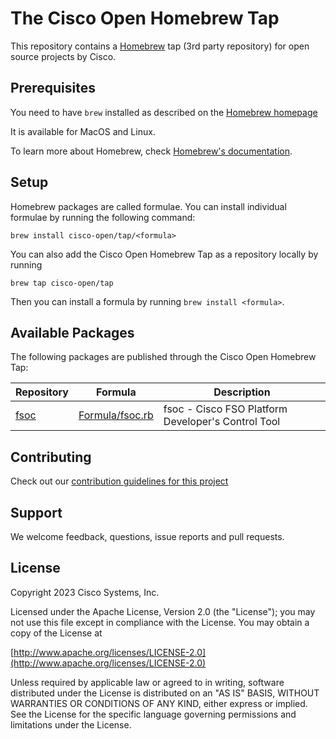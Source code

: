 # The Cisco Open Homebrew Tap

This repository contains a [Homebrew](https://brew.sh/) tap (3rd party repository) for open source projects by Cisco.

## Prerequisites

You need to have `brew` installed as described on the [Homebrew homepage](https://brew.sh/)

It is available for MacOS and Linux.

To learn more about Homebrew, check [Homebrew's documentation](https://docs.brew.sh).

## Setup

Homebrew packages are called formulae. You can install individual formulae by running the following command:

```shell
brew install cisco-open/tap/<formula>
```

You can also add the Cisco Open Homebrew Tap as a repository locally by running

```shell
brew tap cisco-open/tap
```

Then you can install a formula by running `brew install <formula>`.

## Available Packages

The following packages are published through the Cisco Open Homebrew Tap:

| Repository | Formula | Description |
| ---------- | ------- | ----------- |
| [fsoc](https://github.com/cisco-open/fsoc) | [Formula/fsoc.rb](Formula/fsoc.rb) | fsoc - Cisco FSO Platform Developer's Control Tool | 

## Contributing

Check out our [contribution guidelines for this project](./CONTRIBUTING.md)

## Support

We welcome feedback, questions, issue reports and pull requests.

## License

Copyright 2023 Cisco Systems, Inc.

Licensed under the Apache License, Version 2.0 (the "License"); you may not use this file except in compliance with the License.
You may obtain a copy of the License at

[http://www.apache.org/licenses/LICENSE-2.0](http://www.apache.org/licenses/LICENSE-2.0)

Unless required by applicable law or agreed to in writing, software distributed under the License is distributed on an
"AS IS" BASIS, WITHOUT WARRANTIES OR CONDITIONS OF ANY KIND, either express or implied.
See the License for the specific language governing permissions and limitations under the License.
